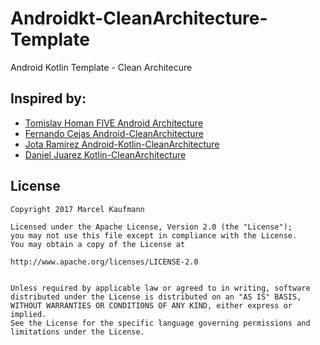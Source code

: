 # Androidkt-CleanArchitecture-Template
Android Kotlin Template - Clean Architecure

## Inspired by:
- [Tomislav Homan FIVE Android Architecture](http://five.agency/android-architecture-part-1-every-new-beginning-is-hard/)
- [Fernando Cejas Android-CleanArchitecture](https://github.com/android10/Android-CleanArchitecture)
- [Jota Ramírez Android-Kotlin-CleanArchitecture](https://github.com/jotaramirez90/Android-Kotlin-CleanArchitecture)
- [Daniel Juarez Kotlin-CleanArchitecture](https://github.com/djuarez/Kotlin-CleanArchitecture)

## License
    Copyright 2017 Marcel Kaufmann
        
    Licensed under the Apache License, Version 2.0 (the "License");
    you may not use this file except in compliance with the License.
    You may obtain a copy of the License at
       
    http://www.apache.org/licenses/LICENSE-2.0
       
   
    Unless required by applicable law or agreed to in writing, software
    distributed under the License is distributed on an "AS IS" BASIS,
    WITHOUT WARRANTIES OR CONDITIONS OF ANY KIND, either express or implied.
    See the License for the specific language governing permissions and
    limitations under the License.